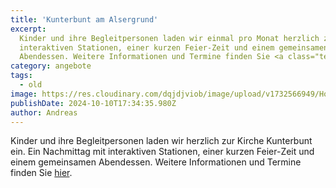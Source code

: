 ```yaml
---
title: 'Kunterbunt am Alsergrund'
excerpt:
  Kinder und ihre Begleitpersonen laden wir einmal pro Monat herzlich zur Kirche Kunterbunt ein. Ein Nachmittag mit
  interaktiven Stationen, einer kurzen Feier-Zeit und einem gemeinsamen
  Abendessen. Weitere Informationen und Termine finden Sie <a class="text-muted underline dark:text-slate-400 font-medium" href="/angebote#kirchekunterbunt">hier</a>.
category: angebote
tags:
  - old
image: https://res.cloudinary.com/dqjdjviob/image/upload/v1732566949/Homepage/News/Kirche-Kunterbunt_lltxpi.png
publishDate: 2024-10-10T17:34:35.980Z
author: Andreas
---
```


Kinder und ihre Begleitpersonen laden wir herzlich zur Kirche Kunterbunt ein. Ein Nachmittag mit interaktiven Stationen, einer kurzen Feier-Zeit und einem gemeinsamen Abendessen. Weitere Informationen und Termine finden Sie <a class="text-muted underline dark:text-slate-400 font-medium" href="/angebote#kirchekunterbunt">hier</a>.
